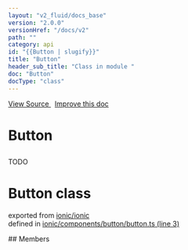 ```yaml
---
layout: "v2_fluid/docs_base"
version: "2.0.0"
versionHref: "/docs/v2"
path: ""
category: api
id: "{{Button | slugify}}"
title: "Button"
header_sub_title: "Class in module "
doc: "Button"
docType: "class"
---
```



<div class="improve-docs">
  <a href='http://github.com/driftyco/ionic2/tree/master/ionic/components/button/button.ts#L2'>
    View Source
  </a>
  &nbsp;
  <a href='http://github.com/driftyco/ionic2/edit/master/ionic/components/button/button.ts#L2'>
    Improve this doc
  </a>
</div>




<h1 class="api-title">

  Button



</h1>





<p>TODO</p>


<h1 class="class export">Button <span class="type">class</span></h1>
<p class="module">exported from <a href='undefined'>ionic/ionic</a><br/>
defined in <a href="https://github.com/driftyco/ionic2/tree/master/ionic/components/button/button.ts#L3-L67">ionic/components/button/button.ts (line 3)</a>
</p>
## Members

